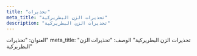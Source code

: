 ```yaml
---
title: "تحذيرات"
meta_title: "تحذيرات الزن البطريركية"
description: "تحذيرات الزن البطريركية"
---
```

العنوان: "تحذيرات"
meta_title: "تحذيرات الزن البطريركية"
الوصف: "تحذيرات الزن البطريركية"

